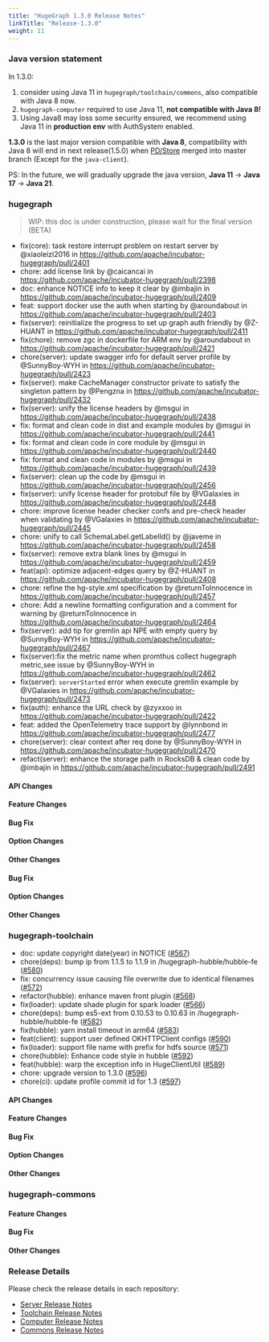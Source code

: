 ```yaml
---
title: "HugeGraph 1.3.0 Release Notes"
linkTitle: "Release-1.3.0"
weight: 11
---
```


### Java version statement

In 1.3.0:
1. consider using Java 11 in `hugegraph/toolchain/commons`, also compatible with Java 8 now.
2. `hugegraph-computer` required to use Java 11, **not compatible with Java 8!**
3. Using Java8 may loss some security ensured, we recommend using Java 11 in **production env** with AuthSystem enabled.

**1.3.0** is the last major version compatible with **Java 8**, compatibility with Java 8 will end in 
next release(1.5.0) when [PD/Store](https://github.com/apache/incubator-hugegraph/issues/2265) merged into master branch (Except for the `java-client`).

PS: In the future, we will gradually upgrade the java version, **Java 11** -> **Java 17** -> **Java 21**.

### hugegraph

> WIP: this doc is under construction, please wait for the final version (BETA) 

* fix(core): task restore interrupt problem on restart server by @xiaoleizi2016 in https://github.com/apache/incubator-hugegraph/pull/2401
* chore: add license link by @caicancai in https://github.com/apache/incubator-hugegraph/pull/2398
* doc: enhance NOTICE info to keep it clear by @imbajin in https://github.com/apache/incubator-hugegraph/pull/2409
* feat: support docker use the auth when starting by @aroundabout in https://github.com/apache/incubator-hugegraph/pull/2403
* fix(server): reinitialize the progress to set up graph auth friendly by @Z-HUANT in https://github.com/apache/incubator-hugegraph/pull/2411
* fix(chore): remove zgc in dockerfile for ARM env by @aroundabout in https://github.com/apache/incubator-hugegraph/pull/2421
* chore(server): update swagger info for default server profile by @SunnyBoy-WYH in https://github.com/apache/incubator-hugegraph/pull/2423
* fix(server): make CacheManager constructor private to satisfy the singleton pattern by @Pengzna in https://github.com/apache/incubator-hugegraph/pull/2432
* fix(server): unify the license headers by @msgui in https://github.com/apache/incubator-hugegraph/pull/2438
* fix: format and clean code in dist and example modules by @msgui in https://github.com/apache/incubator-hugegraph/pull/2441
* fix: format and clean code in core module by @msgui in https://github.com/apache/incubator-hugegraph/pull/2440
* fix: format and clean code in modules by @msgui in https://github.com/apache/incubator-hugegraph/pull/2439
* fix(server): clean up the code by @msgui in https://github.com/apache/incubator-hugegraph/pull/2456
* fix(server): unify license header for protobuf file by @VGalaxies in https://github.com/apache/incubator-hugegraph/pull/2448
* chore: improve license header checker confs and pre-check header when validating by @VGalaxies in https://github.com/apache/incubator-hugegraph/pull/2445
* chore: unify to call SchemaLabel.getLabelId() by @javeme in https://github.com/apache/incubator-hugegraph/pull/2458
* fix(server): remove extra blank lines by @msgui in https://github.com/apache/incubator-hugegraph/pull/2459
* feat(api): optimize adjacent-edges query by @Z-HUANT in https://github.com/apache/incubator-hugegraph/pull/2408
* chore: refine the hg-style.xml specification by @returnToInnocence in https://github.com/apache/incubator-hugegraph/pull/2457
* chore: Add a newline formatting configuration and a comment for warning by @returnToInnocence in https://github.com/apache/incubator-hugegraph/pull/2464
* fix(server): add tip for gremlin api NPE with empty query by @SunnyBoy-WYH in https://github.com/apache/incubator-hugegraph/pull/2467
* fix(server):fix the metric name when promthus collect hugegraph metric,see issue by @SunnyBoy-WYH in https://github.com/apache/incubator-hugegraph/pull/2462
* fix(server): `serverStarted` error when execute gremlin example by @VGalaxies in https://github.com/apache/incubator-hugegraph/pull/2473
* fix(auth): enhance the URL check by @zyxxoo in https://github.com/apache/incubator-hugegraph/pull/2422
* feat: added the OpenTelemetry trace support by @lynnbond in https://github.com/apache/incubator-hugegraph/pull/2477
* chore(server): clear context after req done by @SunnyBoy-WYH in https://github.com/apache/incubator-hugegraph/pull/2470
* refact(server): enhance the storage path in RocksDB & clean code by @imbajin in https://github.com/apache/incubator-hugegraph/pull/2491

#### API Changes


#### Feature Changes


#### Bug Fix


#### Option Changes


#### Other Changes


#### Bug Fix


#### Option Changes


#### Other Changes

### hugegraph-toolchain

* doc: update copyright date(year) in NOTICE ([#567](https://github.com/apache/incubator-hugegraph-toolchain/pull/567))
* chore(deps): bump ip from 1.1.5 to 1.1.9 in /hugegraph-hubble/hubble-fe ([#580](https://github.com/apache/incubator-hugegraph-toolchain/pull/580)) 
* fix: concurrency issue causing file overwrite due to identical filenames ([#572](https://github.com/apache/incubator-hugegraph-toolchain/pull/572))
* refactor(hubble): enhance maven front plugin ([#568](https://github.com/apache/incubator-hugegraph-toolchain/pull/568))
* fix(loader): update shade plugin for spark loader ([#566](https://github.com/apache/incubator-hugegraph-toolchain/pull/566))
* chore(deps): bump es5-ext from 0.10.53 to 0.10.63 in /hugegraph-hubble/hubble-fe ([#582](https://github.com/apache/incubator-hugegraph-toolchain/pull/582))
* fix(hubble): yarn install timeout in arm64 ([#583](https://github.com/apache/incubator-hugegraph-toolchain/pull/583))
* feat(client): support user defined OKHTTPClient configs ([#590](https://github.com/apache/incubator-hugegraph-toolchain/pull/590))
* fix(loader): support file name with prefix for hdfs source ([#571](https://github.com/apache/incubator-hugegraph-toolchain/pull/571))
* chore(hubble): Enhance code style in hubble ([#592](https://github.com/apache/incubator-hugegraph-toolchain/pull/592))
* feat(hubble):  warp the exception info in HugeClientUtil ([#589](https://github.com/apache/incubator-hugegraph-toolchain/pull/589))
* chore: upgrade version to 1.3.0 ([#596](https://github.com/apache/incubator-hugegraph-toolchain/pull/596))
* chore(ci): update profile commit id for 1.3 ([#597](https://github.com/apache/incubator-hugegraph-toolchain/pull/597))


#### API Changes

#### Feature Changes


#### Bug Fix

#### Option Changes

#### Other Changes


### hugegraph-commons



#### Feature Changes

#### Bug Fix

#### Other Changes

### Release Details

Please check the release details in each repository:

- [Server Release Notes](https://github.com/apache/incubator-hugegraph/releases)
- [Toolchain Release Notes](https://github.com/apache/incubator-hugegraph-toolchain/releases)
- [Computer Release Notes](https://github.com/apache/incubator-hugegraph-computer/releases)
- [Commons Release Notes](https://github.com/apache/incubator-hugegraph-commons/releases)
